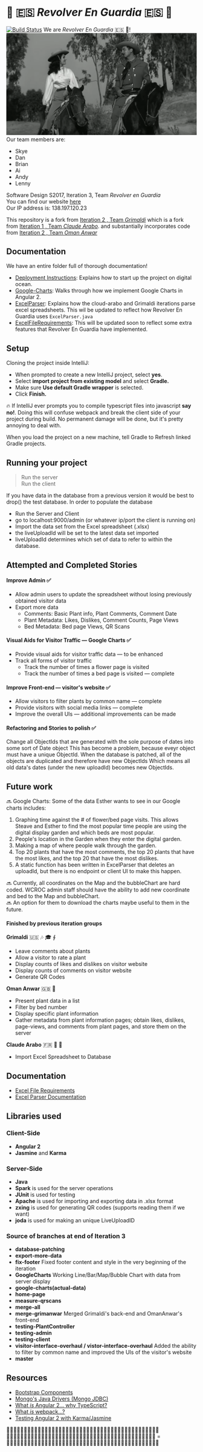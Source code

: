 # :movie_camera: :es: *Revolver En Guardia* :es: :movie_camera:  
[![Build Status](https://travis-ci.org/UMM-CSci-3601-S17/digital-display-garden-iteration-3-revolverenguardia.svg?branch=master)](https://travis-ci.org/UMM-CSci-3601-S17/digital-display-garden-iteration-3-revolverenguardia)   We are *Revolver En Guardia* :es: :movie_camera:!  
[![IMAGE ALT TEXT HERE](Documentation/Graphics/RevolverEnGuardia.png)](https://youtu.be/Szy2T0uHCU0)   
Our team members are:
* Skye
* Dan
* Brian
* Ai
* Andy
* Lenny

Software Design S2017, Iteration 3, Team _Revolver en Guardia_  
You can find our website [here](http://revolverenguardia.dungeon.website:2538/)  
Our IP address is: 138.197.120.23

This repository is a fork from [Iteration 2 , Team _Grimaldi_](https://github.com/UMM-CSci-3601-S17/digital-display-garden-iteration-2-grimaldi.git)
which is a fork from [Iteration 1 , Team _Claude Arabo_](https://github.com/UMM-CSci-3601-S17/digital-display-garden-iteration-1-claudearabo).
and substantially incorporates code from [Iteration 2 , Team _Oman Anwar_](https://github.com/UMM-CSci-3601-S17/digital-display-garden-iteration-2-omaranwar.git)


## Documentation  
We have an entire folder full of thorough documentation!
* [Deployment Instructions](/Documentation/DEPLOY.MD): Explains how to start up the project on digital ocean.  
* [Google-Charts](/Documentation/Google-Charts.md): Walks through how we implement Google Charts in Angular 2.  
* [ExcelParser](/Documentation/ExcelParser.md): Explains how the cloud-arabo and Grimaldi iterations parse excel spreadsheets. This wil be updated to reflect how Revolver En Guardia uses `ExcelParser.java`  
* [ExcelFileRequirements](/Documentation/ExcelFileRequirements.md): This will be updated soon to reflect some extra features that Revolver En Guardia have implemented.

## Setup

Cloning the project inside IntelliJ:

- When prompted to create a new IntelliJ project, select **yes**.
- Select **import project from existing model** and select **Gradle.**
- Make sure **Use default Gradle wrapper** is selected.
- Click **Finish.**

:fire: If IntelliJ ever prompts you to compile typescript files into
javascript **say no!**. Doing this will confuse webpack and break the client
side of your project during build. No permanent damage will be done, but it's
pretty annoying to deal with.

When you load the project on a new machine, tell Gradle to Refresh linked Gradle projects.

## Running your project
> Run the server  
> Run the client  

If you have data in the database from a previous version it would be
best to drop() the test database. In order to populate the database
* Run the Server and Client
* go to localhost:9000/admin (or whatever ip/port the client is running on)
* Import the data set from the Excel spreadsheet (.xlsx)
* the liveUploadId will be set to the latest data set imported
* liveUploadId determines which set of data to refer to within the database.

## Attempted and Completed Stories

#### Improve Admin :white_check_mark:
* Allow admin users to update the spreadsheet without losing previously obtained visitor data
* Export more data
  * Comments: Basic Plant info, Plant Comments, Comment Date
  * Plant Metadata: Likes, Dislikes, Comment Counts, Page Views
  * Bed Metadata: Bed page Views, QR Scans

#### Visual Aids for Visitor Traffic &mdash; Google Charts :white_check_mark:
* Provide visual aids for visitor traffic data &mdash; to be enhanced
* Track all forms of visitor traffic
  * Track the number of times a flower page is visited
  * Track the number of times a bed page is visited &mdash; complete

#### Improve Front-end &mdash; visitor's website :white_check_mark:
* Allow visitors to filter plants by common name &mdash; complete
* Provide visitors with social media links &mdash; complete
* Improve the overall UIs &mdash; additional improvements can be made

#### Refactoring and Stories to polish :white_check_mark:
Change all ObjectIds that are generated with the sole purpose of dates into some sort of Date object
  This has become a problem, because eveyr object must have a unique ObjectId.
  When the database is patched, all of the objects are duplicated and therefore have new ObjectIds
  Which means all old data's dates (under the new uploadId) becomes new ObjectIds.

## Future work  
:soon: Google Charts: Some of the data Esther wants to see in our Google charts includes:  
1. Graphing time against the # of flower/bed page visits. This allows Steave and Esther to find the most popular time people are using the digital display garden and which beds are most popular.  
2. People's location in the Garden when they enter the digital garden.  
3. Making a map of where people walk through the garden.   
4. Top 20 plants that have the most comments, the top 20 plants that have the most likes, and the top 20 that have the most dislikes.  
5. A static function has been written in ExcelParser that deletes an uploadId, but there is no endpoint or client UI to make this happen.

:soon: Currently, all coordinates on the Map and the bubbleChart are hard coded. WCROC admin staff should have the ability to add new coordinate and bed to the Map and bubbleChart.   
:soon: An option for them to download the charts maybe useful to them in the future.


#### Finished by previous iteration groups
**Grimaldi** :us: :notes: :mortar_board: ∮
* Leave comments about plants
* Allow a visitor to rate a plant
* Display counts of likes and dislikes on visitor website
* Display counts of comments on visitor website
* Generate QR Codes

**Oman Anwar** :gb: 🏏
* Present plant data in a list
* Filter by bed number
* Display specific plant information
* Gather metadata from plant information pages; obtain likes, dislikes, page-views, and comments from plant pages, and store them on the server

**Claude Arabo** :fr: 🤺 🥈
* Import Excel Spreadsheet to Database

## Documentation
* [Excel File Requirements](Documentation/ExcelFileRequirements.md)  
* [Excel Parser Documentation](Documentation/ExcelParser.md)


## Libraries used
### Client-Side
* **Angular 2**
* **Jasmine** and **Karma**

### Server-Side
* **Java**
* **Spark** is used for the server operations
* **JUnit** is used for testing
* **Apache** is used for importing and exporting data in .xlsx format
* **zxing** is used for generating QR codes (supports reading them if we want)
* **joda** is used for making an unique LiveUploadID

### Source of branches at end of Iteration 3

* **database-patching**
* **export-more-data**
* **fix-footer** Fixed footer content and style in the very beginning of the iteration
* **GoogleCharts** Working Line/Bar/Map/Bubble Chart with data from server display
* **google-charts(actual-data)**
* **home-page**
* **measure-qrscans**
* **merge-all**
* **merge-grimanwar** Merged Grimaldi's back-end and OmanAnwar's front-end
* **testing-PlantController**
* **testing-admin**
* **testing-client**
* **visitor-interface-overhaul / vistor-interface-overhaul** Added the ability to filter by common name and improved the UIs of the visitor's website
* **master**

## Resources

- [Bootstrap Components][bootstrap]
- [Mongo's Java Drivers (Mongo JDBC)][mongo-jdbc]
- [What _is_ Angular 2... why TypeScript?][angular-2]
- [What _is_ webpack...?][whats-webpack]
- [Testing Angular 2 with Karma/Jasmine][angular2-karma-jasmine]

[angular-2]: https://www.infoq.com/articles/Angular2-TypeScript-High-Level-Overview
[angular2-karma-jasmine]: http://twofuckingdevelopers.com/2016/01/testing-angular-2-with-karma-and-jasmine/
[labtasks]: LABTASKS.md
[travis]: https://travis-ci.org/
[whats-webpack]: https://webpack.github.io/docs/what-is-webpack.html
[bootstrap]: https://getbootstrap.com/components/
[mongo-jdbc]: https://docs.mongodb.com/ecosystem/drivers/java/  

:octopus::octopus::octopus::octopus::octopus::octopus::octopus::octopus::octopus::octopus::octopus::octopus::octopus::octopus::octopus::octopus::octopus::octopus::octopus::octopus::octopus::octopus::octopus::octopus::octopus::octopus::octopus::octopus::octopus::octopus::octopus::octopus::octopus::octopus::octopus::octopus::octopus::octopus::octopus::octopus::octopus::octopus::octopus::fork_and_knife:  
:rice::rice::rice::rice::rice::rice::rice::rice::rice::rice::rice::rice::rice::rice::rice::rice::rice::rice::rice::rice::rice::rice::rice::rice::rice::rice::rice::rice::rice::rice::rice::rice::rice::rice::rice::rice::rice::rice::rice::rice::rice::rice::rice: =  
:sushi::sushi::sushi::sushi::sushi::sushi::sushi::sushi::sushi::sushi::sushi::sushi::sushi::sushi::sushi::sushi::sushi::sushi::sushi::sushi::sushi::sushi::sushi::sushi::sushi::sushi::sushi::sushi::sushi::sushi::sushi::sushi::sushi::sushi::sushi::sushi::sushi::sushi::sushi::sushi::sushi::sushi::sushi::sushi:
